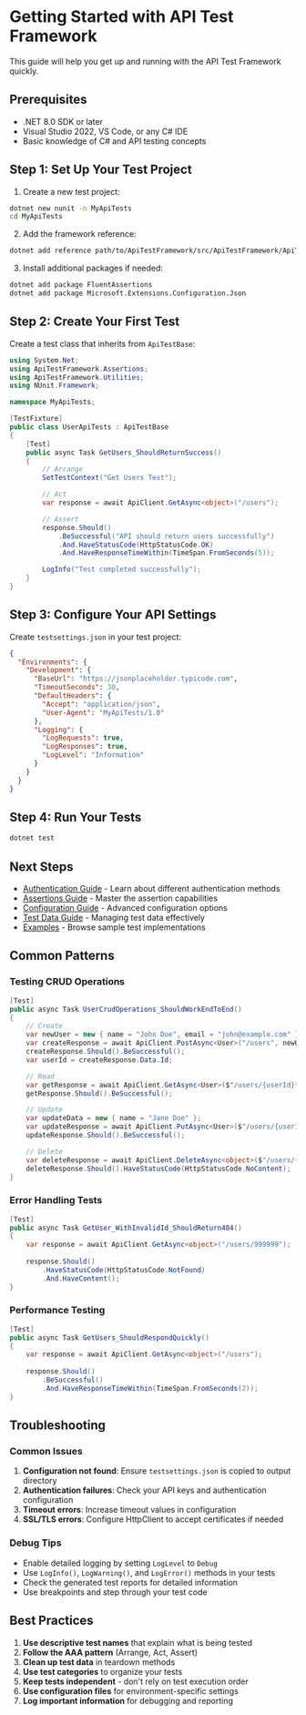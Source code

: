 # Getting Started with API Test Framework

This guide will help you get up and running with the API Test Framework quickly.

## Prerequisites

- .NET 8.0 SDK or later
- Visual Studio 2022, VS Code, or any C# IDE
- Basic knowledge of C# and API testing concepts

## Step 1: Set Up Your Test Project

1. Create a new test project:
```bash
dotnet new nunit -n MyApiTests
cd MyApiTests
```

2. Add the framework reference:
```bash
dotnet add reference path/to/ApiTestFramework/src/ApiTestFramework/ApiTestFramework.csproj
```

3. Install additional packages if needed:
```bash
dotnet add package FluentAssertions
dotnet add package Microsoft.Extensions.Configuration.Json
```

## Step 2: Create Your First Test

Create a test class that inherits from `ApiTestBase`:

```csharp
using System.Net;
using ApiTestFramework.Assertions;
using ApiTestFramework.Utilities;
using NUnit.Framework;

namespace MyApiTests;

[TestFixture]
public class UserApiTests : ApiTestBase
{
    [Test]
    public async Task GetUsers_ShouldReturnSuccess()
    {
        // Arrange
        SetTestContext("Get Users Test");

        // Act
        var response = await ApiClient.GetAsync<object>("/users");

        // Assert
        response.Should()
            .BeSuccessful("API should return users successfully")
            .And.HaveStatusCode(HttpStatusCode.OK)
            .And.HaveResponseTimeWithin(TimeSpan.FromSeconds(5));

        LogInfo("Test completed successfully");
    }
}
```

## Step 3: Configure Your API Settings

Create `testsettings.json` in your test project:

```json
{
  "Environments": {
    "Development": {
      "BaseUrl": "https://jsonplaceholder.typicode.com",
      "TimeoutSeconds": 30,
      "DefaultHeaders": {
        "Accept": "application/json",
        "User-Agent": "MyApiTests/1.0"
      },
      "Logging": {
        "LogRequests": true,
        "LogResponses": true,
        "LogLevel": "Information"
      }
    }
  }
}
```

## Step 4: Run Your Tests

```bash
dotnet test
```

## Next Steps

- [Authentication Guide](AUTHENTICATION.md) - Learn about different authentication methods
- [Assertions Guide](ASSERTIONS.md) - Master the assertion capabilities
- [Configuration Guide](CONFIGURATION.md) - Advanced configuration options
- [Test Data Guide](TEST_DATA.md) - Managing test data effectively
- [Examples](../samples/) - Browse sample test implementations

## Common Patterns

### Testing CRUD Operations

```csharp
[Test]
public async Task UserCrudOperations_ShouldWorkEndToEnd()
{
    // Create
    var newUser = new { name = "John Doe", email = "john@example.com" };
    var createResponse = await ApiClient.PostAsync<User>("/users", newUser);
    createResponse.Should().BeSuccessful();
    var userId = createResponse.Data.Id;

    // Read
    var getResponse = await ApiClient.GetAsync<User>($"/users/{userId}");
    getResponse.Should().BeSuccessful();

    // Update
    var updateData = new { name = "Jane Doe" };
    var updateResponse = await ApiClient.PutAsync<User>($"/users/{userId}", updateData);
    updateResponse.Should().BeSuccessful();

    // Delete
    var deleteResponse = await ApiClient.DeleteAsync<object>($"/users/{userId}");
    deleteResponse.Should().HaveStatusCode(HttpStatusCode.NoContent);
}
```

### Error Handling Tests

```csharp
[Test]
public async Task GetUser_WithInvalidId_ShouldReturn404()
{
    var response = await ApiClient.GetAsync<object>("/users/999999");
    
    response.Should()
        .HaveStatusCode(HttpStatusCode.NotFound)
        .And.HaveContent();
}
```

### Performance Testing

```csharp
[Test]
public async Task GetUsers_ShouldRespondQuickly()
{
    var response = await ApiClient.GetAsync<object>("/users");
    
    response.Should()
        .BeSuccessful()
        .And.HaveResponseTimeWithin(TimeSpan.FromSeconds(2));
}
```

## Troubleshooting

### Common Issues

1. **Configuration not found**: Ensure `testsettings.json` is copied to output directory
2. **Authentication failures**: Check your API keys and authentication configuration
3. **Timeout errors**: Increase timeout values in configuration
4. **SSL/TLS errors**: Configure HttpClient to accept certificates if needed

### Debug Tips

- Enable detailed logging by setting `LogLevel` to `Debug`
- Use `LogInfo()`, `LogWarning()`, and `LogError()` methods in your tests
- Check the generated test reports for detailed information
- Use breakpoints and step through your test code

## Best Practices

1. **Use descriptive test names** that explain what is being tested
2. **Follow the AAA pattern** (Arrange, Act, Assert)
3. **Clean up test data** in teardown methods
4. **Use test categories** to organize your tests
5. **Keep tests independent** - don't rely on test execution order
6. **Use configuration files** for environment-specific settings
7. **Log important information** for debugging and reporting

